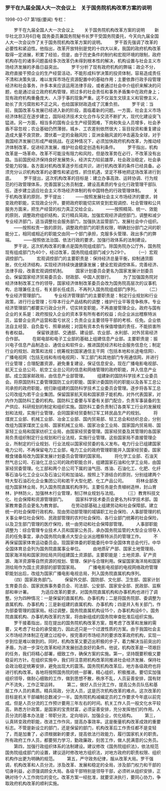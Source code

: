 ### 罗干在九届全国人大一次会议上　关于国务院机构改革方案的说明

1998-03-07
第1版(要闻)
专栏：

　　罗干在九届全国人大一次会议上
　　关于国务院机构改革方案的说明
　　新华社北京3月6日电 国务委员兼国务院秘书长罗干受国务院委托，今天向九届全国人大一次会议作了关于国务院机构改革方案的说明。
　　罗干首先强调了改革的必要性和紧迫性。他指出，改革开放特别是党的十四大以来，我国的政府机构改革取得一定进展，积累了经验，但是，由于历史条件的制约和宏观环境的限制，政府机构存在的诸多问题虽经多次改革仍未得到根本性的解决，机构设置与社会主义市场经济发展的矛盾日益突出。
　　罗干分析了现有政府机构的弊端：政企不分，政府直接干预企业的生产经营活动，不能形成科学决策的投资体制，容易造成责任不清和决策失误，难以发挥市场在资源配置中的基础作用；主要依靠行政手段管理经济和社会事务，许多本来应该运用法律手段，或者通过社会中介组织来解决的问题，也是通过设立政府机构管理，把过多的社会责任和事务矛盾集中在政府身上；现有政府机构重叠庞大、人浮于事的现象严重。这不仅滋生文牍主义和官僚主义，助长了贪污腐败和不正之风，也给国家财政造成了沉重负担。
　　罗干说：当前，我国改革与发展已经进入新的阶段，面临着新的问题。一方面，社会主义市场经济体制正在逐步建立，国际经济技术文化合作与交流不断扩大，现代化建设突飞猛进。另一方面，相当多的国有企业生产经营困难，下岗和失业人员增多，社会矛盾不容忽视；农业基础仍然薄弱，城乡、工农差别依然很大；盲目投资和重复建设造成大量不良贷款，潜伏着一定的金融风险；亚洲金融风波的冲击遍及全球，对于我国经济发展已形成严峻挑战。在这种情况下，必须加快政府机构改革，为推动经济体制改革，促进经济发展，维护社会稳定创造有利条件。
　　罗干指出，机构改革是一场革命。改革不可能没有阻力和风险，但是改革势在必行，不改革没有出路。当前国民经济保持良好发展势头，经济实力较前雄厚，社会政治稳定，社会承受能力较强，各方面对机构改革逐步形成共识，进行机构改革的条件已经具备。必须充分认识机构改革的必要性和紧迫性，抓住机遇，坚定不移地把这场改革进行到底。
　　罗干提出，这次机构改革的目标是：建立办事高效、运转协调、行为规范的行政管理体系，完善国家公务员制度，建设高素质的专业化行政管理干部队伍，逐步建立适应社会主义市场经济体制的有中国特色的行政管理体制。
　　关于机构改革的原则，罗干提出：
　　——按照发展社会主义市场经济的要求，转变政府职能，实现政企分开。要把政府职能切实转变到宏观调控、社会管理和公共服务方面来，把生产经营的权力真正交给企业。
　　——按照精简、统一、效能的原则，调整政府组织结构，实行精兵简政。加强宏观经济调控部门，调整和减少专业经济部门，适当调整社会服务部门，加强执法监管部门，发展社会中介组织。
　　——按照权责一致的原则，调整政府部门的职责权限，明确划分部门之间的职能分工，相同或相近的职能交由同一个部门承担，克服多头管理、政出多门的弊端。
　　——按照依法治国、依法行政的要求，加强行政体系的法制建设。
　　罗干说，这次机构改革的重点是国务院组成部门。除国务院办公厅外，国务院现有组成部门为40个，经过改革，国务院组成部门减少为29个。
　　（一）宏观调控部门。
　　宏观调控部门的主要职责是：保持经济总量平衡，抑制通货膨胀，优化经济结构，实现经济持续快速健康发展；健全宏观调控体系，完善经济、法律手段，改善宏观调控机制。
　　国家计划委员会更名为国家发展计划委员会。保留国家经济贸易委员会、财政部、中国人民银行。
　　为了加强国务院对经济体制改革工作的领导，国家经济体制改革委员会改为国务院高层次的议事机构，总理兼任主任，有关部长任成员，不再列入国务院组成部门序列。
　　（二）专业经济管理部门。
　　专业经济管理部门的主要职责是：制定行业规划和行业政策，进行行业管理；引导本行业产品结构的调整；维护行业平等竞争秩序。专业经济管理部门都要实行政企分开，切实转变职能，不再直接管理企业。政府与国有企业的关系是：政府按投入企业的资本享有所有者的权益；向企业派出稽察特派员，监督企业资产运营和盈亏状况；负责企业主要领导干部的考核、任免。企业依法自主经营、自负盈亏、照章纳税；对国有资本负有保值增值的责任，不能损害所有者权益。
　　保留铁道部、交通部、建设部、农业部、水利部、对外贸易经济合作部。
　　在邮电部和电子工业部的基础上组建信息产业部。主要职责是：振兴电子信息产品制造业、通信业和软件业，推进国民经济和社会服务信息化；制定行业的规划、政策和法规；统筹规划国家通信主干网（包括本地和长途电信网）、广播电视网（包括无线和有线电视网）、军工部门和其他部门专用通信网，并进行行业管理；合理配置资源，避免重复建设，保证信息安全。现在广播电影电视部、航天工业总公司、航空工业总公司的信息和网络管理的政府职能，并入信息产业部。成立国家邮政局，由信息产业部管理。
　　组建新的国防科学技术工业委员会。将原国防科工委管理国防工业的职能、国家计委国防司的职能以及各军工总公司承担的政府职能，统归新组建的国防科学技术工业委员会管理。逐步将各军工总公司改组为若干企业集团。保留国家航天局和国家原子能机构，对外代表国家，对内作为国防科工委的机构。国防科工委要与军委有关部门配合，负责军事装备的生产供应、科研规划的制定和组织实施。国防科工委负责制订各类军工行业的发展规划和法规，实施行业管理，会同国家经贸委制订军工转民品生产的规划。
　　将煤炭工业部、机械工业部、冶金工业部、国内贸易部、轻工总会和纺织总会，分别改组为国家煤炭工业局、国家机械工业局、国家冶金工业局、国家国内贸易局、国家轻工业局和国家纺织工业局，由国家经贸委管理。国家经贸委及其管理的各国家局负责组织制定行业规划和行业法规，实施行业管理。这些国家局不直接管理企业，所制定的行业规划、行业法规以国家经贸委的名义发布。电力行业已组建国家电力公司，不再保留电力工业部，电力工业的政府管理职能并入国家经贸委。国家粮食储备局改为国家发展计划委员会管理的国家局。
　　将化学工业部、石油天然气总公司、石油化工总公司的政府职能合并，组建国家石油和化学工业局，由国家经贸委管理。化工部和两个总公司下属的油气田、炼油、石油化工、化肥、化纤等石油与化工企业以及石油公司和加油站，按照上下游结合的原则，分别组建两个特大型石油石化企业集团公司和若干大型化肥、化工产品公司。
　　将林业部改组为国家林业局，列入国务院直属机构序列。主要任务是负责植树造林，封山育林，护林防火，加强林木行业管理，制订林业规划与法规。
　　（三）教育科技文化、社会保障和资源管理部门。
　　国家科学技术委员会更名为科学技术部。国家教育委员会更名为教育部。
　　在劳动部基础上组建劳动和社会保障部。建立统一的社会保障行政机构，现由劳动部管理的城镇职工社会保险、人事部管理的机关事业单位社会保险、民政部管理的农村社会保险、各行业部门统筹的社会保险，以及卫生部门管理的医疗保险，统一由劳动和社会保障部管理。
　　人事部职能调整为：综合管理专业技术人员和国家公务员，承办国务院监管的大型企业领导人员的任免事宜，承办国务院向重点大型企业派出稽察特派员的管理工作。
　　不再保留国家体育运动委员会。现国家体委的职能委托中华全国体育总会代行。中华全国体育总会列为国务院直属事业单位。
　　由地质矿产部、国家土地管理局、国家海洋局和国家测绘局共同组建国土资源部。主要职能是：土地资源、矿产资源、海洋资源等自然资源的规划、管理、保护与合理利用。保留国家海洋局和国家测绘局作为国土资源部的部管国家局。
　　广播电影电视部的电视网络政府管理职能划出后，改组为国家广播电影电视总局，列入国务院直属机构序列。
　　（四）国家政务部门。
　　保留外交部、国防部、文化部、卫生部、国家计划生育委员会、国家民族事务委员会、司法部、公安部、国家安全部、民政部、监察部和审计署。
　　为适应改革的要求，对国务院直属机构和办事机构也进行了调整。分为四种情况：一是保留的直属机构、办事机构；二是将国务院部、委调整为直属机构、办事机构；三是新组建的直属机构、办事机构；四是并入有关部门，作为部委管理的国家局。经过调整，国务院直属机构设15个，办事机构设6个。国务院直属机构、办事机构改革的方案，将由新组成的国务院审查批准后组织实施。
　　罗干接着指出，现在提出的国务院机构改革方案，既考虑了改革和发展的需要，又考虑了社会的承受能力，因此还只是一个过渡性质的方案。由于我国社会主义市场经济体制正在建立过程中，按完善的市场经济的要求改革政府机构，实现一步到位是难以做到的。同时，机构改革又要迈出积极的步子，着力解决当前突出的矛盾，为进一步深化改革和经济发展创造良好的条件。他说，机构改革是一项艰巨的任务，我们将精心部署，细致工作，确保方案的实施。第一，坚持既要积极又要稳妥的方针。在组织实施中，我们将注意把机构改革同推进社会经济发展、保持社会政治稳定统筹安排，避免出现大的震荡。国务院机构改革后，地方各级政府也将进行机构改革。各地将按照国务院的统一部署，精心组织，积极推进。要切实加强组织领导，做耐心细致的工作，做到思想不散，秩序不乱，人员妥善安排，国有财产不流失，工作正常运转。
　　第二，做好人员分流工作，提高公务员队伍和基层工作人员的素质。精兵简政，分流人员，这是历次机构改革的难点。这次改革的目标是机关干部编制总数减少一半。国务院机构减编定员的工作要求今年底以前完成。但是人员分流的工作预计要用三年左右的时间。机关工作人员一般文化水平较高，熟悉方针政策，是国家的宝贵财富，必须妥善安排，充分发挥他们的作用。人员分流的基本办法是：带职分流，定向培训，加强企业，优化结构。
　　第三，认真转变政府职能，改进工作作风，提高办事效率。这是衡量机构改革成效的重要标志。不管是新设立的部门，还是保留的部门，机构改革后工作责任都不是变轻了，而是加重了，必须根据新的要求，提高依法行政能力，履行国家机关的职责。所有政府工作人员，都要努力学习，勤政廉政，刻苦工作，做人民满意的公务员。
　　第四，加强行政组织体系的法制建设。建议修改《国务院组织法》，依法规范国务院组成部门的设置，建议适时修改地方组织法，对地方政府的职责权限、组织机构作出更为明确的规范。
　　第五，严守政务纪律，服从改革大局。罗干强调，机构改革和人员分流，涉及改革、发展和稳定的全局，涉及部门权力和干部的切身利益，必须强调顾全大局。各级干部特别是领导干部，必须听从组织安排，正确对待个人工作岗位的变化。改革方案一经批准，就要坚决执行，要同心协力，争取政府机构改革的顺利实施。
